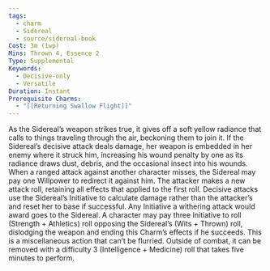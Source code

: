 ```yaml
---
tags:
  - charm
  - Sidereal
  - source/sidereal-book
Cost: 3m (1wp)
Mins: Thrown 4, Essence 2
Type: Supplemental
Keywords:
  - Decisive-only
  - Versatile
Duration: Instant
Prerequisite Charms:
  - "[[Returning Swallow Flight]]"
---
```

As the Sidereal’s weapon strikes true, it gives off a soft yellow radiance that calls to things traveling through the air, beckoning them to join it. If the Sidereal’s decisive attack deals damage, her weapon is embedded in her enemy where it struck him, increasing his wound penalty by one as its radiance draws dust, debris, and the occasional insect into his wounds. When a ranged attack against another character misses, the Sidereal may pay one Willpower to redirect it against him. The attacker makes a new attack roll, retaining all effects that applied to the first roll. Decisive attacks use the Sidereal’s Initiative to calculate damage rather than the attacker’s and reset her to base if successful. Any Initiative a withering attack would award goes to the Sidereal. A character may pay three Initiative to roll (Strength + Athletics) roll opposing the Sidereal’s (Wits + Thrown) roll, dislodging the weapon and ending this Charm’s effects if he succeeds. This is a miscellaneous action that can’t be flurried. Outside of combat, it can be removed with a difficulty 3 (Intelligence + Medicine) roll that takes five minutes to perform.